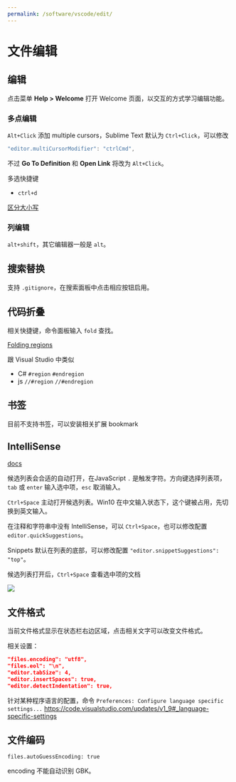 ```yaml
---
permalink: /software/vscode/edit/
---
```


# 文件编辑


## 编辑

点击菜单 **Help > Welcome** 打开 Welcome 页面，以交互的方式学习编辑功能。

### 多点编辑

`Alt+Click` 添加 multiple cursors，Sublime Text 默认为 `Ctrl+Click`，可以修改

```js
"editor.multiCursorModifier": "ctrlCmd",
```

不过 **Go To Definition** 和 **Open Link** 将改为 `Alt+Click`。

多选快捷键

- `ctrl+d`

[区分大小写](https://code.visualstudio.com/updates/v1_9#_match-case-and-whole-words-in-multicursor-actions)

### 列编辑

`alt+shift`，其它编辑器一般是 `alt`。

## 搜索替换

支持 `.gitignore`，在搜索面板中点击相应按钮启用。


## 代码折叠

相关快捷键，命令面板输入 `fold` 查找。

[Folding regions](https://code.visualstudio.com/updates/v1_17#_folding-regions)

跟 Visual Studio 中类似

- C# `#region` `#endregion`
- js `//#region` `//#endregion`


## 书签

目前不支持书签，可以安装相关扩展 bookmark


## IntelliSense

[docs](https://code.visualstudio.com/docs/editor/intellisense)

候选列表会合适的自动打开，在JavaScript `.` 是触发字符。方向键选择列表项，`tab` 或 `enter` 输入选中项，`esc` 取消输入。

`Ctrl+Space` 主动打开候选列表。Win10 在中文输入状态下，这个键被占用，先切换到英文输入。

在注释和字符串中没有 IntelliSense，可以 `Ctrl+Space`，也可以修改配置 `editor.quickSuggestions`。

Snippets 默认在列表的底部，可以修改配置 `"editor.snippetSuggestions": "top"`。

候选列表打开后，`Ctrl+Space` 查看选中项的文档

![](https://code.visualstudio.com/images/1_13_suggest.gif)

## 文件格式

当前文件格式显示在状态栏右边区域，点击相关文字可以改变文件格式。

相关设置：

```json
"files.encoding": "utf8",
"files.eol": "\n",
"editor.tabSize": 4,
"editor.insertSpaces": true,
"editor.detectIndentation": true,
```

针对某种程序语言的配置，命令 `Preferences: Configure language specific settings...`
<https://code.visualstudio.com/updates/v1_9#_language-specific-settings>

## 文件编码

`files.autoGuessEncoding: true`

encoding 不能自动识别 GBK。
